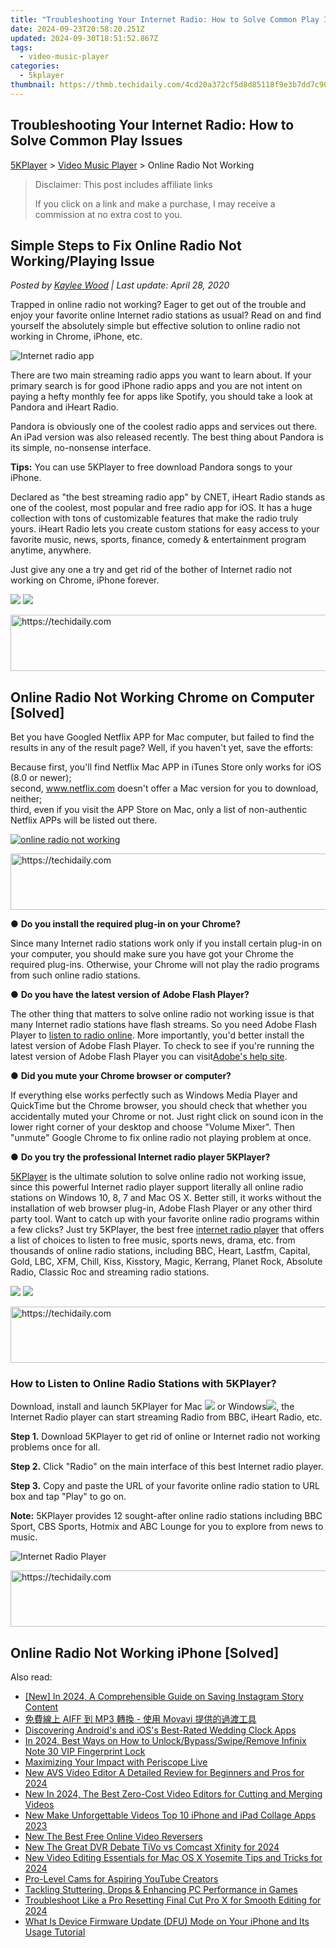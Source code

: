 ```yaml
---
title: "Troubleshooting Your Internet Radio: How to Solve Common Play Issues"
date: 2024-09-23T20:58:20.251Z
updated: 2024-09-30T18:51:52.867Z
tags:
  - video-music-player
categories:
  - 5kplayer
thumbnail: https://thmb.techidaily.com/4cd20a372cf5d8d85118f9e3b7dd7c90b1aca1c5d0f4c536eb8392f689fe6cf9.jpeg
---
```


## Troubleshooting Your Internet Radio: How to Solve Common Play Issues

[5KPlayer](https://tools.techidaily.com/5kplayer/products/) \> [Video Music Player](https://tools.techidaily.com/5kplayer/video-music-player/) \> Online Radio Not Working

>  Disclaimer: This post includes affiliate links
>
>  If you click on a link and make a purchase, I may receive a commission at no extra cost to you.
>

## Simple Steps to Fix Online Radio Not Working/Playing Issue

 _Posted by [Kaylee Wood](https://www.quora.com/profile/Amanda-Hu-21) | Last update: April 28, 2020_

Trapped in online radio not working? Eager to get out of the trouble and enjoy your favorite online Internet radio stations as usual? Read on and find yourself the absolutely simple but effective solution to online radio not working in Chrome, iPhone, etc. 

![Internet radio app](https://www.5kplayer.com/video-music-player/img/pandora-plus-iheart-602.jpg) 

There are two main streaming radio apps you want to learn about. If your primary search is for good iPhone radio apps and you are not intent on paying a hefty monthly fee for apps like Spotify, you should take a look at Pandora and iHeart Radio.

Pandora is obviously one of the coolest radio apps and services out there. An iPad version was also released recently. The best thing about Pandora is its simple, no-nonsense interface.

**Tips:** You can use 5KPlayer to free download Pandora songs to your iPhone.

Declared as "the best streaming radio app" by CNET, iHeart Radio stands as one of the coolest, most popular and free radio app for iOS. It has a huge collection with tons of customizable features that make the radio truly yours. iHeart Radio lets you create custom stations for easy access to your favorite music, news, sports, finance, comedy & entertainment program anytime, anywhere. 

Just give any one a try and get rid of the bother of Internet radio not working on Chrome, iPhone forever. 

[![](https://www.5kplayer.com/video-music-player/../button/freedownwhitewin.png)](https://tools.techidaily.com/5kplayer/products/) [![](https://www.5kplayer.com/video-music-player/../button/freedownbackmac.png)](https://tools.techidaily.com/5kplayer/products/) 

<!-- affiliate ads begin -->
<a href="https://appsumo.8odi.net/c/5597632/2037474/7443" target="_top" id="2037474">
  <img src="//a.impactradius-go.com/display-ad/7443-2037474" border="0" alt="https://techidaily.com" width="728" height="90"/>
</a>
<img height="0" width="0" src="https://appsumo.8odi.net/i/5597632/2037474/7443" style="position:absolute;visibility:hidden;" border="0" />
<!-- affiliate ads end -->

## Online Radio Not Working Chrome on Computer \[Solved\]

Bet you have Googled Netflix APP for Mac computer, but failed to find the results in any of the result page? Well, if you haven't yet, save the efforts:  
  
Because first, you'll find Netflix Mac APP in iTunes Store only works for iOS (8.0 or newer);  
second, www.netflix.com doesn't offer a Mac version for you to download, neither;  
third, even if you visit the APP Store on Mac, only a list of non-authentic Netflix APPs will be listed out there.

[![online radio not working](https://www.5kplayer.com/video-music-player/img/radio-stations-zjy.jpg)](https://tools.techidaily.com/5kplayer/products/)

<!-- affiliate ads begin -->
<a href="https://oneplusfr.sjv.io/c/5597632/1622438/14044" target="_top" id="1622438">
  <img src="//a.impactradius-go.com/display-ad/14044-1622438" border="0" alt="https://techidaily.com" width="728" height="90"/>
</a>
<img height="0" width="0" src="https://oneplusfr.sjv.io/i/5597632/1622438/14044" style="position:absolute;visibility:hidden;" border="0" />
<!-- affiliate ads end -->

●   **Do you install the required plug-in on your Chrome?** 

Since many Internet radio stations work only if you install certain plug-in on your computer, you should make sure you have got your Chrome the required plug-ins. Otherwise, your Chrome will not play the radio programs from such online radio stations. 

● **Do you have the latest version of Adobe Flash Player?**

The other thing that matters to solve online radio not working issue is that many Internet radio stations have flash streams. So you need Adobe Flash Player to [listen to radio online](https://tools.techidaily.com/5kplayer/video-music-player/). More importantly, you'd better install the latest version of Adobe Flash Player. To check to see if you're running the latest version of Adobe Flash Player you can visit[Adobe's help site](https://helpx.adobe.com/flash-player.html).

● **Did you mute your Chrome browser or computer?**

If everything else works perfectly such as Windows Media Player and QuickTime but the Chrome browser, you should check that whether you accidentally muted your Chrome or not. Just right click on sound icon in the lower right corner of your desktop and choose "Volume Mixer". Then "unmute" Google Chrome to fix online radio not playing problem at once. 

● **Do you try the professional Internet radio player 5KPlayer?**

[5KPlayer](https://tools.techidaily.com/5kplayer/products/) is the ultimate solution to solve online radio not working issue, since this powerful Internet radio player support literally all online radio stations on Windows 10, 8, 7 and Mac OS X. Better still, it works without the installation of web browser plug-in, Adobe Flash Player or any other third party tool. Want to catch up with your favorite online radio programs within a few clicks? Just try 5KPlayer, the best free [internet radio player](https://tools.techidaily.com/5kplayer/video-music-player/) that offers a list of choices to listen to free music, sports news, drama, etc. from thousands of online radio stations, including BBC, Heart, Lastfm, Capital, Gold, LBC, XFM, Chill, Kiss, Kisstory, Magic, Kerrang, Planet Rock, Absolute Radio, Classic Roc and streaming radio stations.

[![](https://www.5kplayer.com/video-music-player/../button/freedownwhitewin.png)](https://tools.techidaily.com/5kplayer/products/) [![](https://www.5kplayer.com/video-music-player/../button/freedownbackmac.png)](https://tools.techidaily.com/5kplayer/products/) 

<!-- affiliate ads begin -->
<a href="https://aligracehair.sjv.io/c/5597632/2006960/19272" target="_top" id="2006960">
  <img src="//a.impactradius-go.com/display-ad/19272-2006960" border="0" alt="https://techidaily.com" width="728" height="90"/>
</a>
<img height="0" width="0" src="https://aligracehair.sjv.io/i/5597632/2006960/19272" style="position:absolute;visibility:hidden;" border="0" />
<!-- affiliate ads end -->

### How to Listen to Online Radio Stations with 5KPlayer?

Download, install and launch 5KPlayer for Mac [![](https://www.5kplayer.com/video-music-player/../software/pic-style/dvd-video/01.png)](https://tools.techidaily.com/5kplayer/products/) or Windows[![](https://www.5kplayer.com/video-music-player/../software/pic-style/dvd-video/01.png)](https://tools.techidaily.com/5kplayer/products/), the Internet Radio player can start streaming Radio from BBC, iHeart Radio, etc.

**Step 1.** Download 5KPlayer to get rid of online or Internet radio not working problems once for all.

**Step 2.** Click "Radio" on the main interface of this best Internet radio player.

**Step 3.** Copy and paste the URL of your favorite online radio station to URL box and tap "Play" to go on.

**Note:** 5KPlayer provides 12 sought-after online radio stations including BBC Sport, CBS Sports, Hotmix and ABC Lounge for you to explore from news to music.

![Internet Radio Player](https://www.5kplayer.com/video-music-player/img/5k-radio-xsy-031702.png)

<!-- affiliate ads begin -->
<a href="https://aligracehair.sjv.io/c/5597632/1997648/19272" target="_top" id="1997648">
  <img src="//a.impactradius-go.com/display-ad/19272-1997648" border="0" alt="https://techidaily.com" width="728" height="90"/>
</a>
<img height="0" width="0" src="https://aligracehair.sjv.io/i/5597632/1997648/19272" style="position:absolute;visibility:hidden;" border="0" />
<!-- affiliate ads end -->

## Online Radio Not Working iPhone \[Solved\]

<ins class="adsbygoogle"
     style="display:block"
     data-ad-format="autorelaxed"
     data-ad-client="ca-pub-7571918770474297"
     data-ad-slot="1223367746"></ins>

<ins class="adsbygoogle"
     style="display:block"
     data-ad-client="ca-pub-7571918770474297"
     data-ad-slot="8358498916"
     data-ad-format="auto"
     data-full-width-responsive="true"></ins>

<span class="atpl-alsoreadstyle">Also read:</span>
<div><ul>
<li><a href="https://instagram-video-files.techidaily.com/new-in-2024-a-comprehensible-guide-on-saving-instagram-story-content/"><u>[New] In 2024, A Comprehensible Guide on Saving Instagram Story Content</u></a></li>
<li><a href="https://solve-lab.techidaily.com/1726219290714-aiff-mp3-movavi/"><u>免費線上 AIFF 到 MP3 轉換 - 使用 Movavi 提供的過渡工具</u></a></li>
<li><a href="https://fox-http.techidaily.com/discovering-androids-and-ioss-best-rated-wedding-clock-apps/"><u>Discovering Android's and iOS's Best-Rated Wedding Clock Apps</u></a></li>
<li><a href="https://unlock-android.techidaily.com/in-2024-best-ways-on-how-to-unlockbypassswiperemove-infinix-note-30-vip-fingerprint-lock-by-drfone-android/"><u>In 2024, Best Ways on How to Unlock/Bypass/Swipe/Remove Infinix Note 30 VIP Fingerprint Lock</u></a></li>
<li><a href="https://extra-tips.techidaily.com/maximizing-your-impact-with-periscope-live/"><u>Maximizing Your Impact with Periscope Live</u></a></li>
<li><a href="https://video-creation-software.techidaily.com/new-avs-video-editor-a-detailed-review-for-beginners-and-pros-for-2024/"><u>New AVS Video Editor A Detailed Review for Beginners and Pros for 2024</u></a></li>
<li><a href="https://video-creation-software.techidaily.com/new-in-2024-the-best-zero-cost-video-editors-for-cutting-and-merging-videos/"><u>New In 2024, The Best Zero-Cost Video Editors for Cutting and Merging Videos</u></a></li>
<li><a href="https://video-creation-software.techidaily.com/new-make-unforgettable-videos-top-10-iphone-and-ipad-collage-apps-2023/"><u>New Make Unforgettable Videos Top 10 iPhone and iPad Collage Apps 2023</u></a></li>
<li><a href="https://video-creation-software.techidaily.com/new-the-best-free-online-video-reversers/"><u>New The Best Free Online Video Reversers</u></a></li>
<li><a href="https://video-creation-software.techidaily.com/new-the-great-dvr-debate-tivo-vs-comcast-xfinity-for-2024/"><u>New The Great DVR Debate TiVo vs Comcast Xfinity for 2024</u></a></li>
<li><a href="https://video-creation-software.techidaily.com/new-video-editing-essentials-for-mac-os-x-yosemite-tips-and-tricks-for-2024/"><u>New Video Editing Essentials for Mac OS X Yosemite Tips and Tricks for 2024</u></a></li>
<li><a href="https://youtube-sure.techidaily.com/evel-cams-for-aspiring-youtube-creators/"><u>Pro-Level Cams for Aspiring YouTube Creators</u></a></li>
<li><a href="https://win-answers.techidaily.com/tackling-stuttering-drops-and-enhancing-pc-performance-in-games/"><u>Tackling Stuttering, Drops & Enhancing PC Performance in Games</u></a></li>
<li><a href="https://video-creation-software.techidaily.com/troubleshoot-like-a-pro-resetting-final-cut-pro-x-for-smooth-editing-for-2024/"><u>Troubleshoot Like a Pro Resetting Final Cut Pro X for Smooth Editing for 2024</u></a></li>
<li><a href="https://fox-that.techidaily.com/what-is-device-firmware-update-dfu-mode-on-your-iphone-and-its-usage-tutorial/"><u>What Is Device Firmware Update (DFU) Mode on Your iPhone and Its Usage Tutorial</u></a></li>
</ul></div>

